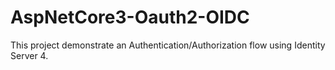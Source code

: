 # AspNetCore3-Oauth2-OIDC
This project demonstrate an Authentication/Authorization flow using Identity Server 4.
